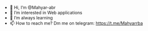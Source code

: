 - 👋 Hi, I’m @Mahyar-abr
- 👀 I’m interested in Web applications
- 🌱 I’m always learning
- 📫 How to reach me? Dm me on telegram: https://t.me/Mahyarrba

<!---
Mahyar-abr/Mahyar-abr is a ✨ special ✨ repository because its `README.md` (this file) appears on your GitHub profile.
You can click the Preview link to take a look at your changes.
--->
